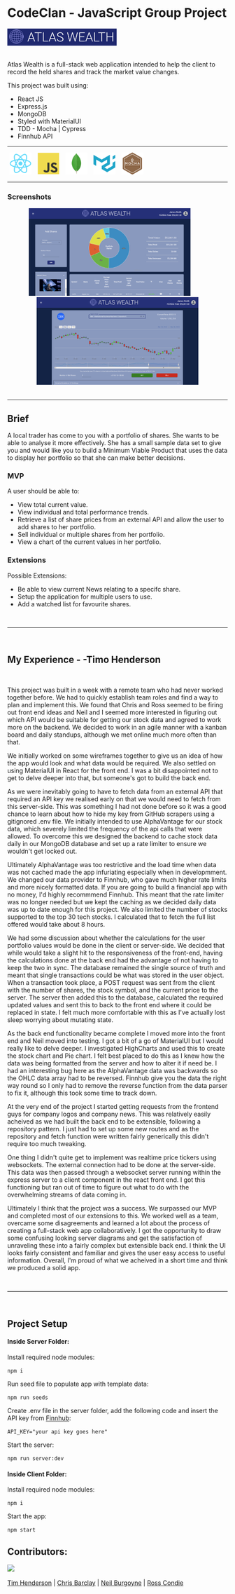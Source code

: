 # CodeClan - JavaScript Group Project

<kbd>
 <img width="250" alt="Atlas Wealth Logo" src="./Diagrams/atlaslogo.png">
 </kbd>
 <br></br>

Atlas Wealth is a full-stack web application intended to help the client to record the held shares and track the market value changes.

This project was built using:

- React JS
- Express.js
- MongoDB
- Styled with MaterialUI
- TDD - Mocha | Cypress
- Finnhub API


<hr>

<span>
<img hspace="5" height="50px" src="https://github.com/devicons/devicon/blob/v2.15.1/icons/react/react-original.svg">
<img hspace="5" height="50px" src="https://github.com/devicons/devicon/blob/v2.15.1/icons/javascript/javascript-original.svg">
<img hspace="5" height="50px" src="https://github.com/devicons/devicon/blob/v2.15.1/icons/mongodb/mongodb-original.svg">
<img hspace="5" height="50px" src="https://github.com/devicons/devicon/blob/v2.15.1/icons/materialui/materialui-plain.svg">
<img hspace="5" height="50px" src="https://github.com/devicons/devicon/blob/v2.15.1/icons/mocha/mocha-plain.svg">
</span>

<br>
<hr>

### Screenshots

<div align="center">
   <span>
    <kbd>
      <img height="200px" alt="home page view" src="./Diagrams/homepageview.png">
    </kbd>
     &emsp;&emsp;
    <kbd>
     <img height="200px" alt="view stocks page view" src="./Diagrams/singlestockview.png">
    </kbd>
     <span>
 </div>

<br>
<hr>

## Brief

A local trader has come to you with a portfolio of shares. She wants to be able to analyse it more effectively. She has a small sample data set to give you and would like you to build a Minimum Viable Product that uses the data to display her portfolio so that she can make better decisions.

### MVP

A user should be able to:

- View total current value.
- View individual and total performance trends.
- Retrieve a list of share prices from an external API and allow the user to add shares to her portfolio.
- Sell individual or multiple shares from her portfolio.
- View a chart of the current values in her portfolio.

### Extensions 

Possible Extensions:

- Be able to view current News relating to a specifc share.
- Setup the application for multiple users to use. 
- Add a watched list for favourite shares.
<br>
<hr>
<br>

## My Experience - -Timo Henderson
<br>

This project was built in a week with a remote team who had never worked together before. We had to quickly establish team roles and find a way to plan and implement this. We found that Chris and Ross seemed to be firing out front end ideas and Neil and I seemed more interested in figuring out which API would be suitable for getting our stock data and agreed to work more on the backend. We decided to work in an agile manner with a kanban board and daily standups, although we met online much more often than that.


We initially worked on some wireframes together to give us an idea of how the app would look and what data would be required. We also settled on using MaterialUI in React for the front end. I was a bit disappointed not to get to delve deeper into that, but someone's got to build the back end.

As we were inevitably going to have to fetch data from an external API that required an API key we realised early on that we would need to fetch from this server-side. This was something I had not done before so it was a good chance to learn about how to hide my key from GitHub scrapers using a gitignored .env file. We initially intended to use AlphaVantage for our stock data, which severely limited the frequency of the api calls that were allowed. To overcome this we designed the backend to cache stock data daily in our MongoDB database and set up a rate limiter to ensure we wouldn't get locked out. 

Ultimately AlphaVantage was too restrictive and the load time when data was not cached made the app infuriating especially when in developmment. We changed our data provider to Finnhub, who gave much higher rate limits and more nicely formatted data. If you are going to build a financial app with no money, I'd highly recommmend Finnhub. This meant that the rate limiter was no longer needed but we kept the caching as we decided daily data was up to date enough for this project. We also limited the number of stocks supported to the top 30 tech stocks. I calculated that to fetch the full list offered would take about 8 hours.

We had some discussion about whether the calculations for the user portfolio values would be done in the client or server-side. We decided that while would take a slight hit to the responsiveness of the front-end, having the calculations done at the back end had the advantage of not having to keep the two in sync. The database remained the single source of truth and meant that single transactions could be what was stored in the user object. When a transaction took place, a POST request was sent from the client with the number of shares, the stock symbol, and the current price to the server. The server then added this to the database, calculated the required updated values and sent this to back to the front end where it could be replaced in state. I felt much more comfortable with this as I've actually lost sleep worrying about mutating state.

As the back end functionality became complete I moved more into the front end and Neil moved into testing. I got a bit of a go of MaterialUI but I would really like to delve deeper. I investigated HighCharts and used this to create the stock chart and Pie chart. I felt best placed to do this as I knew how the data was being formatted from the server and how to alter it if need be. I had an interesting bug here as the AlphaVantage data was backwards so the OHLC data array had to be reversed. Finnhub give you the data the right way round so I only had to remove the reverse function from the data parser to fix it, although this took some time to track down.

At the very end of the project I started getting requests from the frontend guys for company logos and company news. This was relatively easily acheived as we had built the back end to be extensible, following a repository pattern. I just had to set up some new routes and as the repository and fetch function were written fairly generically this didn't require too much tweaking.

One thing I didn't quite get to implement was realtime price tickers using websockets. The external connection had to be done at the server-side. This data was then passed through a websocket server running within the express server to a client component in the react front end. I got this functioning but ran out of time to figure out what to do with the overwhelming streams of data coming in.

Ultimately I think that the project was a success. We surpassed our MVP and completed most of our extensions to this. We worked well as a team, overcame some disagreements and learned a lot about the process of creating a full-stack web app collaboratively. I got the opportunity to draw some confusing looking server diagrams and get the satisfaction of unraveling these into a fairly complex but extensible back end. I think the UI looks fairly consistent and familiar and gives the user easy access to useful information. Overall, I'm proud of what we acheived in a short time and think we produced a solid app.

<br>
<hr>
<br>


## Project Setup

#### Inside Server Folder:

Install required node modules:

```
npm i
```

Run seed file to populate app with template data:

```
npm run seeds
```

Create .env file in the server folder, add the following code and insert the API key from [Finnhub](https://finnhub.io/):
    
    
```
API_KEY="your api key goes here"
```
Start the server:

```
npm run server:dev
```

#### Inside Client Folder:

Install required node modules:

```
npm i
```

Start the app:

```
npm start
```

## Contributors:

<a href="https://github.com/Neil-Burgoyne/Shares-Portfolio-Application/graphs/contributors">
  <img src="https://contrib.rocks/image?repo=Neil-Burgoyne/Shares-Portfolio-Application" />
</a>

[Tim Henderson](https://github.com/TimoHenderson) | [Chris Barclay](https://github.com/doublerdiner) | [Neil Burgoyne](https://github.com/Neil-Burgoyne) | [Ross Condie](https://github.com/rosscondie)